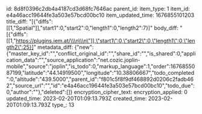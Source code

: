 id: 8d8f0396c2db4a4187cd3d68fc7646ac
parent_id: 
item_type: 1
item_id: e4a46acc19644fe3a503e57bcd00bc10
item_updated_time: 1676855101203
title_diff: "[{\"diffs\":[[1,\"Spatial\"]],\"start1\":0,\"start2\":0,\"length1\":0,\"length2\":7}]"
body_diff: "[{\"diffs\":[[1,\"https://plugins.iem.at/\\\n\\\n\"]],\"start1\":0,\"start2\":0,\"length1\":0,\"length2\":25}]"
metadata_diff: {"new":{"master_key_id":"","conflict_original_id":"","share_id":"","is_shared":0,"application_data":"","source_application":"net.cozic.joplin-mobile","source":"joplin","is_todo":0,"markup_language":1,"order":1676855087199,"latitude":"44.14919500","longitude":"10.38806667","todo_completed":0,"altitude":"439.5000","parent_id":"f801c5f8f9df468892d0206c2fadb462","source_url":"","id":"e4a46acc19644fe3a503e57bcd00bc10","todo_due":0,"author":""},"deleted":[]}
encryption_cipher_text: 
encryption_applied: 0
updated_time: 2023-02-20T01:09:13.793Z
created_time: 2023-02-20T01:09:13.793Z
type_: 13